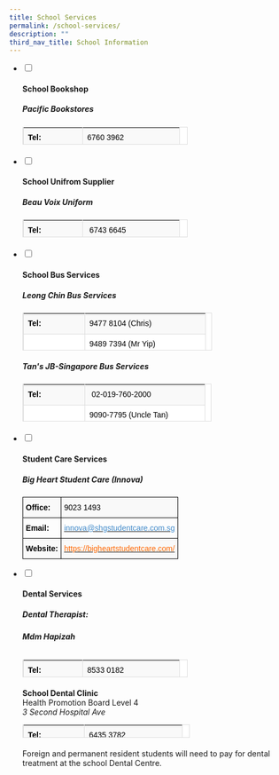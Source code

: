 ```yaml
---
title: School Services
permalink: /school-services/
description: ""
third_nav_title: School Information
---
```

<ul class="jekyllcodex_accordion">
  <li>
    <input type="checkbox" id="accordion1">
    <label for="accordion1"><h4>School Bookshop</h4></label>
    <div>
      <h5 id="pacific-bookstores"><strong>Pacific Bookstores</strong></h5>
<table class="table table-bordered table-striped" style="box-sizing: border-box; border-collapse: collapse; border-spacing: 0px; background-color: rgb(255, 255, 255); width: 298px; max-width: 100%; margin-bottom: 20px; border: 1px solid rgb(221, 221, 221); color: rgb(128, 128, 128); font-family: Helvetica, Verdana, Arial, sans-serif; font-size: 14px; font-style: normal; font-variant-ligatures: normal; font-variant-caps: normal; font-weight: 400; letter-spacing: normal; orphans: 2; text-align: start; text-transform: none; white-space: normal; widows: 2; word-spacing: 0px; -webkit-text-stroke-width: 0px; text-decoration-thickness: initial; text-decoration-style: initial; text-decoration-color: initial; height: 32px;"><tbody style="box-sizing: border-box;"><tr style="box-sizing: border-box; background-color: rgb(249, 249, 249); height: 25px;"><td style="box-sizing: border-box; padding: 8px; line-height: 1.42857; vertical-align: top; border-top: none !important; border-right: 1px solid rgb(221, 221, 221); border-bottom: 1px solid rgb(221, 221, 221); border-left: 1px solid rgb(221, 221, 221); border-image: initial; width: 107px; height: 25px;"><strong style="box-sizing: border-box; font-weight: 700;"><span style="box-sizing: border-box; color: rgb(0, 0, 0); font-family: helvetica, arial, sans-serif; font-size: 14px;">Tel:</span></strong></td><td style="box-sizing: border-box; padding: 8px; line-height: 1.42857; vertical-align: top; border-top: none !important; border-right: 1px solid rgb(221, 221, 221); border-bottom: 1px solid rgb(221, 221, 221); border-left: 1px solid rgb(221, 221, 221); border-image: initial; width: 175px; height: 25px;"><span style="box-sizing: border-box; color: rgb(0, 0, 0); font-family: helvetica, arial, sans-serif;"><span style="box-sizing: border-box; font-size: 14px;">6760 3962</span></span></td></tr></tbody></table>
    </div>
	</li>  
  <li>
    <input type="checkbox" id="accordion2">
    <label for="accordion2"><h4>School Unifrom Supplier</h4></label>
    <div>
      <h5 id="beau-voix-uniform"><strong>Beau Voix Uniform</strong></h5>
<table class="table table-bordered table-striped" style="box-sizing: border-box; border-collapse: collapse; border-spacing: 0px; background-color: rgb(255, 255, 255); width: 298px; max-width: 100%; margin-bottom: 20px; border: 1px solid rgb(221, 221, 221); color: rgb(128, 128, 128); font-family: Helvetica, Verdana, Arial, sans-serif; font-size: 14px; font-style: normal; font-variant-ligatures: normal; font-variant-caps: normal; font-weight: 400; letter-spacing: normal; orphans: 2; text-align: start; text-transform: none; white-space: normal; widows: 2; word-spacing: 0px; -webkit-text-stroke-width: 0px; text-decoration-thickness: initial; text-decoration-style: initial; text-decoration-color: initial; height: 32px;"><tbody style="box-sizing: border-box;"><tr style="box-sizing: border-box; background-color: rgb(249, 249, 249); height: 25px;"><td style="box-sizing: border-box; padding: 8px; line-height: 1.42857; vertical-align: top; border-top: none !important; border-right: 1px solid rgb(221, 221, 221); border-bottom: 1px solid rgb(221, 221, 221); border-left: 1px solid rgb(221, 221, 221); border-image: initial; width: 107px; height: 25px;"><strong style="box-sizing: border-box; font-weight: 700;"><span style="box-sizing: border-box; font-family: helvetica, arial, sans-serif; font-size: 14px; color: rgb(0, 0, 0);">Tel:</span></strong></td><td style="box-sizing: border-box; padding: 8px; line-height: 1.42857; vertical-align: top; border-top: none !important; border-right: 1px solid rgb(221, 221, 221); border-bottom: 1px solid rgb(221, 221, 221); border-left: 1px solid rgb(221, 221, 221); border-image: initial; width: 175px; height: 25px;"><span style="box-sizing: border-box; font-family: helvetica, arial, sans-serif; font-size: 14px; color: rgb(0, 0, 0);">&nbsp;6743 6645</span></td></tr><tr style="box-sizing: border-box; height: 25px;"><td style="box-sizing: border-box; padding: 8px; line-height: 1.42857; vertical-align: top; border-top: none !important; border-right: 1px solid rgb(221, 221, 221); border-bottom: 1px solid rgb(221, 221, 221); border-left: 1px solid rgb(221, 221, 221); border-image: initial; width: 107px; height: 25px;"><strong style="box-sizing: border-box; font-weight: 700;"><span style="box-sizing: border-box; font-family: helvetica, arial, sans-serif; font-size: 14px; color: rgb(0, 0, 0);">Website:</span></strong></td><td style="box-sizing: border-box; padding: 8px; line-height: 1.42857; vertical-align: top; border-top: none !important; border-right: 1px solid rgb(221, 221, 221); border-bottom: 1px solid rgb(221, 221, 221); border-left: 1px solid rgb(221, 221, 221); border-image: initial; width: 175px; height: 25px;"><a href="https://beauvoix.com/" target="_blank" rel="noopener" style="box-sizing: border-box; background-color: transparent; color: rgb(66, 139, 202); text-decoration: none;"><span style="box-sizing: border-box; font-family: helvetica, arial, sans-serif; color: rgb(255, 102, 0);">https://beauvoix.com/</span></a></td></tr></tbody></table>
    </div>
  </li>
  <li>
    <input type="checkbox" id="accordion3">
    <label for="accordion3"><h4>School Bus Services</h4></label>
    <div>
      <h5 id="leong-chin-bus-services"><strong>Leong Chin Bus Services</strong></h5>
<table class="table table-bordered table-striped" style="box-sizing: border-box; border-collapse: collapse; border-spacing: 0px; background-color: rgb(255, 255, 255); width: 342px; max-width: 100%; margin-bottom: 20px; border: 1px solid rgb(221, 221, 221); color: rgb(128, 128, 128); font-family: Helvetica, Verdana, Arial, sans-serif; font-size: 14px; font-style: normal; font-variant-ligatures: normal; font-variant-caps: normal; font-weight: 400; letter-spacing: normal; orphans: 2; text-align: start; text-transform: none; white-space: normal; widows: 2; word-spacing: 0px; -webkit-text-stroke-width: 0px; text-decoration-thickness: initial; text-decoration-style: initial; text-decoration-color: initial; height: 68px;"><tbody style="box-sizing: border-box;"><tr style="box-sizing: border-box; background-color: rgb(249, 249, 249);"><td style="box-sizing: border-box; padding: 8px; line-height: 1.42857; vertical-align: top; border-top: none !important; border-right: 1px solid rgb(221, 221, 221); border-bottom: 1px solid rgb(221, 221, 221); border-left: 1px solid rgb(221, 221, 221); border-image: initial; width: 111px;"><strong style="box-sizing: border-box; font-weight: 700;"><span style="box-sizing: border-box; font-family: helvetica, arial, sans-serif; color: rgb(0, 0, 0); font-size: 14px;">Tel:</span></strong></td><td style="box-sizing: border-box; padding: 8px; line-height: 1.42857; vertical-align: top; border-top: none !important; border-right: 1px solid rgb(221, 221, 221); border-bottom: 1px solid rgb(221, 221, 221); border-left: 1px solid rgb(221, 221, 221); border-image: initial; width: 218px;"><span style="box-sizing: border-box; font-family: helvetica, arial, sans-serif; color: rgb(0, 0, 0); font-size: 14px;">9477 8104 (Chris)</span></td></tr><tr style="box-sizing: border-box;"><td style="box-sizing: border-box; padding: 8px; line-height: 1.42857; vertical-align: top; border-top: none !important; border-right: 1px solid rgb(221, 221, 221); border-bottom: 1px solid rgb(221, 221, 221); border-left: 1px solid rgb(221, 221, 221); border-image: initial; width: 111px;"></td><td style="box-sizing: border-box; padding: 8px; line-height: 1.42857; vertical-align: top; border-top: none !important; border-right: 1px solid rgb(221, 221, 221); border-bottom: 1px solid rgb(221, 221, 221); border-left: 1px solid rgb(221, 221, 221); border-image: initial; width: 218px;"><span style="box-sizing: border-box; font-family: helvetica, arial, sans-serif; color: rgb(0, 0, 0); font-size: 14px;">9489 7394 (Mr Yip)</span></td></tr><tr style="box-sizing: border-box; background-color: rgb(249, 249, 249);"><td style="box-sizing: border-box; padding: 8px; line-height: 1.42857; vertical-align: top; border-top: none !important; border-right: 1px solid rgb(221, 221, 221); border-bottom: 1px solid rgb(221, 221, 221); border-left: 1px solid rgb(221, 221, 221); border-image: initial; width: 111px;"></td><td style="box-sizing: border-box; padding: 8px; line-height: 1.42857; vertical-align: top; border-top: none !important; border-right: 1px solid rgb(221, 221, 221); border-bottom: 1px solid rgb(221, 221, 221); border-left: 1px solid rgb(221, 221, 221); border-image: initial; width: 218px;"><span style="box-sizing: border-box; font-family: helvetica, arial, sans-serif; color: rgb(0, 0, 0); font-size: 14px;">9385 8833 (Mdm Kiew)</span></td></tr></tbody></table>
			<h5 id="tans-jb-singapore-bus-services"><strong>Tan&#39;s JB-Singapore Bus Services</strong></h5>
<table class="table table-bordered table-striped" style="box-sizing: border-box; border-collapse: collapse; border-spacing: 0px; background-color: rgb(255, 255, 255); width: 341px; max-width: 100%; margin-bottom: 20px; border: 1px solid rgb(221, 221, 221); color: rgb(128, 128, 128); font-family: Helvetica, Verdana, Arial, sans-serif; font-size: 14px; font-style: normal; font-variant-ligatures: normal; font-variant-caps: normal; font-weight: 400; letter-spacing: normal; orphans: 2; text-align: start; text-transform: none; white-space: normal; widows: 2; word-spacing: 0px; -webkit-text-stroke-width: 0px; text-decoration-thickness: initial; text-decoration-style: initial; text-decoration-color: initial; height: 68px;"><tbody style="box-sizing: border-box;"><tr style="box-sizing: border-box; background-color: rgb(249, 249, 249);"><td style="box-sizing: border-box; padding: 8px; line-height: 1.42857; vertical-align: top; border-top: none !important; border-right: 1px solid rgb(221, 221, 221); border-bottom: 1px solid rgb(221, 221, 221); border-left: 1px solid rgb(221, 221, 221); border-image: initial; width: 111px;"><strong style="box-sizing: border-box; font-weight: 700;"><span style="box-sizing: border-box; font-family: helvetica, arial, sans-serif; color: rgb(0, 0, 0); font-size: 14px;">Tel:</span></strong></td><td style="box-sizing: border-box; padding: 8px; line-height: 1.42857; vertical-align: top; border-top: none !important; border-right: 1px solid rgb(221, 221, 221); border-bottom: 1px solid rgb(221, 221, 221); border-left: 1px solid rgb(221, 221, 221); border-image: initial; width: 217px;"><span style="box-sizing: border-box; font-family: helvetica, arial, sans-serif; color: rgb(0, 0, 0); font-size: 14px;">&nbsp;02-019-760-2000</span></td></tr><tr style="box-sizing: border-box;"><td style="box-sizing: border-box; padding: 8px; line-height: 1.42857; vertical-align: top; border-top: none !important; border-right: 1px solid rgb(221, 221, 221); border-bottom: 1px solid rgb(221, 221, 221); border-left: 1px solid rgb(221, 221, 221); border-image: initial; width: 111px;"></td><td style="box-sizing: border-box; padding: 8px; line-height: 1.42857; vertical-align: top; border-top: none !important; border-right: 1px solid rgb(221, 221, 221); border-bottom: 1px solid rgb(221, 221, 221); border-left: 1px solid rgb(221, 221, 221); border-image: initial; width: 217px;"><span style="box-sizing: border-box; font-family: helvetica, arial, sans-serif; color: rgb(0, 0, 0); font-size: 14px;">9090-7795 (Uncle Tan)</span></td></tr></tbody></table>
    </div>
  </li>
  <li>
    <input type="checkbox" id="accordion4">
    <label for="accordion4"><h4>Student Care Services</h4></label>
    <div>
      <h5 id="big-heart-student-care-innova"><strong>Big Heart Student Care (Innova)</strong></h5>
<style type="text/css">
.tg  {border-collapse:collapse;border-spacing:0;}
.tg td{border-color:black;border-style:solid;border-width:1px;font-family:Arial, sans-serif;font-size:14px;
  overflow:hidden;padding:10px 5px;word-break:normal;}
.tg th{border-color:black;border-style:solid;border-width:1px;font-family:Arial, sans-serif;font-size:14px;
  font-weight:normal;overflow:hidden;padding:10px 5px;word-break:normal;}
.tg .tg-1wig{font-weight:bold;text-align:left;vertical-align:top}
.tg .tg-y58q{background-color:#F9F9F9;font-weight:bold;text-align:left;vertical-align:top}
.tg .tg-fye5{color:#428BCA;text-align:left;vertical-align:top}
.tg .tg-ad45{background-color:#F9F9F9;text-align:left;vertical-align:top}
.tg .tg-yyzr{background-color:#F9F9F9;color:#F60;text-align:left;vertical-align:top}
</style>
<table class="tg">
<thead>
  <tr>
    <th class="tg-y58q"><span style="color:#000">Office:</span></th>
    <th class="tg-ad45"><span style="color:#000">9023 1493</span></th>
  </tr>
</thead>
<tbody>
  <tr>
    <td class="tg-1wig"><span style="color:#000">Email:</span></td>
    <td class="tg-fye5"><a href="mailto:innova@shgstudentcare.com.sg"><span style="text-decoration:none;color:#428BCA;background-color:transparent">innova@shgstudentcare.com.sg</span></a></td>
  </tr>
  <tr>
    <td class="tg-y58q"><span style="color:#000">Website:</span></td>
    <td class="tg-yyzr"><a href="https://bigheartstudentcare.com/"><span style="text-decoration:none;color:#F60;background-color:transparent">https://bigheartstudentcare.com/</span></a></td>
  </tr>
</tbody>
</table>
    </div>
  </li>
    
  <li>
    <input type="checkbox" id="accordion5">
    <label for="accordion5"><h4>Dental Services</h4></label>
    <div>
      <h5 id="dental-therapist">Dental Therapist:</h5>
<h6 id="mdm-hapizah"><strong>Mdm Hapizah</strong></h6>
<table class="table table-bordered table-striped" style="box-sizing: border-box; border-collapse: collapse; border-spacing: 0px; background-color: rgb(255, 255, 255); width: 298px; max-width: 100%; margin-bottom: 20px; border: 1px solid rgb(221, 221, 221); color: rgb(128, 128, 128); font-family: Helvetica, Verdana, Arial, sans-serif; font-size: 14px; font-style: normal; font-variant-ligatures: normal; font-variant-caps: normal; font-weight: 400; letter-spacing: normal; orphans: 2; text-align: start; text-transform: none; white-space: normal; widows: 2; word-spacing: 0px; -webkit-text-stroke-width: 0px; text-decoration-thickness: initial; text-decoration-style: initial; text-decoration-color: initial; height: 32px;"><tbody style="box-sizing: border-box;"><tr style="box-sizing: border-box; background-color: rgb(249, 249, 249); height: 25px;"><td style="box-sizing: border-box; padding: 8px; line-height: 1.42857; vertical-align: top; border-top: none !important; border-right: 1px solid rgb(221, 221, 221); border-bottom: 1px solid rgb(221, 221, 221); border-left: 1px solid rgb(221, 221, 221); border-image: initial; width: 107px; height: 25px;"><strong style="box-sizing: border-box; font-weight: 700;"><span style="box-sizing: border-box; color: rgb(0, 0, 0); font-family: helvetica, arial, sans-serif; font-size: 14px;">Tel:</span></strong></td><td style="box-sizing: border-box; padding: 8px; line-height: 1.42857; vertical-align: top; border-top: none !important; border-right: 1px solid rgb(221, 221, 221); border-bottom: 1px solid rgb(221, 221, 221); border-left: 1px solid rgb(221, 221, 221); border-image: initial; width: 175px; height: 25px;"><span style="box-sizing: border-box; color: rgb(0, 0, 0); font-family: helvetica, arial, sans-serif;"><span style="box-sizing: border-box; font-size: 14px;">8533 0182</span></span></td></tr></tbody></table>
			<p><strong>School Dental Clinic</strong><br>
Health Promotion Board Level 4<br><em>3 Second Hospital Ave</em></p>
<table class="table table-bordered table-striped" style="box-sizing: border-box; border-collapse: collapse; border-spacing: 0px; background-color: rgb(255, 255, 255); width: 302px; max-width: 100%; margin-bottom: 20px; border: 1px solid rgb(221, 221, 221); color: rgb(128, 128, 128); font-family: Helvetica, Verdana, Arial, sans-serif; font-size: 14px; font-style: normal; font-variant-ligatures: normal; font-variant-caps: normal; font-weight: 400; letter-spacing: normal; orphans: 2; text-align: start; text-transform: none; white-space: normal; widows: 2; word-spacing: 0px; -webkit-text-stroke-width: 0px; text-decoration-thickness: initial; text-decoration-style: initial; text-decoration-color: initial; height: 24px;"><tbody style="box-sizing: border-box;"><tr style="box-sizing: border-box; background-color: rgb(249, 249, 249);"><td style="box-sizing: border-box; padding: 8px; line-height: 1.42857; vertical-align: top; border-top: none !important; border-right: 1px solid rgb(221, 221, 221); border-bottom: 1px solid rgb(221, 221, 221); border-left: 1px solid rgb(221, 221, 221); border-image: initial; width: 110.137px;"><strong style="box-sizing: border-box; font-weight: 700;"><span style="box-sizing: border-box; font-family: helvetica, arial, sans-serif; font-size: 14px; color: rgb(0, 0, 0);">Tel:</span></strong></td><td style="box-sizing: border-box; padding: 8px; line-height: 1.42857; vertical-align: top; border-top: none !important; border-right: 1px solid rgb(221, 221, 221); border-bottom: 1px solid rgb(221, 221, 221); border-left: 1px solid rgb(221, 221, 221); border-image: initial; width: 177.062px;"><span style="box-sizing: border-box; font-family: helvetica, arial, sans-serif; font-size: 14px; color: rgb(0, 0, 0);">6435 3782</span></td></tr></tbody></table>
			<p>Foreign and permanent resident students will need to pay for dental treatment at the school Dental Centre.</p>
    </div>
  </li>
</ul>